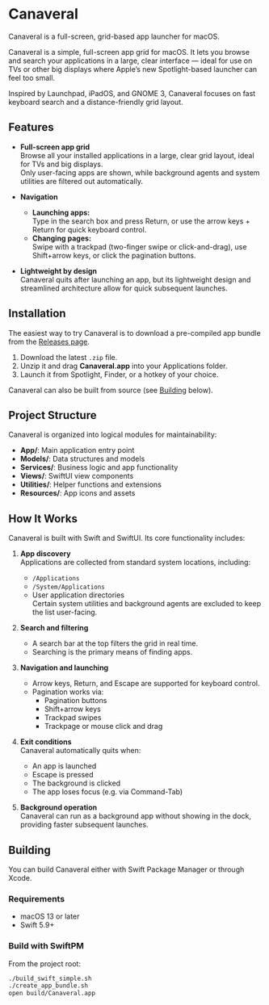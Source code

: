 # Canaveral

Canaveral is a full-screen, grid-based app launcher for macOS.

Canaveral is a simple, full-screen app grid for macOS. It lets you browse and search your applications in a large, clear interface — ideal for use on TVs or other big displays where Apple’s new Spotlight-based launcher can feel too small.

Inspired by Launchpad, iPadOS, and GNOME 3, Canaveral focuses on fast keyboard search and a distance-friendly grid layout.

## Features

- **Full-screen app grid**  
  Browse all your installed applications in a large, clear grid layout, ideal for TVs and big displays.  
  Only user-facing apps are shown, while background agents and system utilities are filtered out automatically.

- **Navigation**  
  - **Launching apps:**  
    Type in the search box and press Return, or use the arrow keys + Return for quick keyboard control.  
  - **Changing pages:**  
    Swipe with a trackpad (two-finger swipe or click-and-drag), use Shift+arrow keys, or click the pagination buttons.
    
- **Lightweight by design**  
  Canaveral quits after launching an app, but its lightweight design and streamlined architecture allow for quick subsequent launches.

## Installation

The easiest way to try Canaveral is to download a pre-compiled app bundle from the
[Releases page](../../releases).

1. Download the latest `.zip` file.
2. Unzip it and drag **Canaveral.app** into your Applications folder.
3. Launch it from Spotlight, Finder, or a hotkey of your choice.

Canaveral can also be built from source (see [Building](#building) below).

## Project Structure

Canaveral is organized into logical modules for maintainability:

- **App/**: Main application entry point
- **Models/**: Data structures and models  
- **Services/**: Business logic and app functionality
- **Views/**: SwiftUI view components
- **Utilities/**: Helper functions and extensions
- **Resources/**: App icons and assets

## How It Works

Canaveral is built with Swift and SwiftUI. Its core functionality includes:

1. **App discovery**  
   Applications are collected from standard system locations, including:
   - `/Applications`
   - `/System/Applications`
   - User application directories  
   Certain system utilities and background agents are excluded to keep the list user-facing.

2. **Search and filtering**  
   - A search bar at the top filters the grid in real time.
   - Searching is the primary means of finding apps.

3. **Navigation and launching**  
   - Arrow keys, Return, and Escape are supported for keyboard control.
   - Pagination works via:
     - Pagination buttons
     - Shift+arrow keys
     - Trackpad swipes
     - Trackpage or mouse click and drag

4. **Exit conditions**  
   Canaveral automatically quits when:
   - An app is launched
   - Escape is pressed
   - The background is clicked
   - The app loses focus (e.g. via Command-Tab)

5. **Background operation**  
   Canaveral can run as a background app without showing in the dock, providing faster subsequent launches.

## Building

You can build Canaveral either with Swift Package Manager or through Xcode.

### Requirements
- macOS 13 or later
- Swift 5.9+

### Build with SwiftPM

From the project root:

```bash
./build_swift_simple.sh
./create_app_bundle.sh
open build/Canaveral.app

